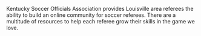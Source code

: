 Kentucky Soccer Officials Association provides Louisville area referees the ability to build an online community for soccer referees.  There are a multitude of resources to help each referee grow their skills in the game we love.

